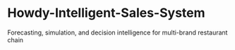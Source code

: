# Howdy-Intelligent-Sales-System
Forecasting, simulation, and decision intelligence for multi-brand restaurant chain
